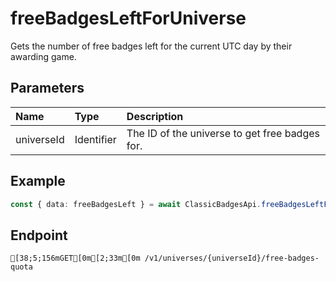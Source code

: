 
# freeBadgesLeftForUniverse
Gets the number of free badges left for the current UTC day by their awarding game.


## Parameters
| Name       | Type       | Description                                    |
| :--------- | :--------- | :--------------------------------------------- |
| universeId | Identifier | The ID of the universe to get free badges for. |



## Example
```ts copy showLineNumbers
const { data: freeBadgesLeft } = await ClassicBadgesApi.freeBadgesLeftForUniverse({ universeId: 1685831367 }); 
```



## Endpoint
```ansi
[38;5;156mGET[0m[2;33m[0m /v1/universes/{universeId}/free-badges-quota
```
  